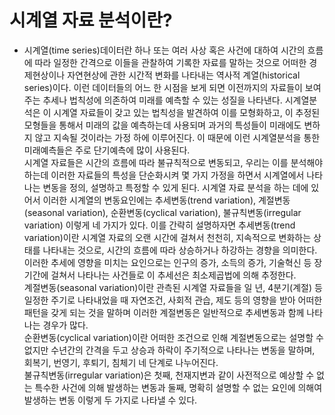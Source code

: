 # 시계열 자료 분석이란?
- 시계열(time series)데이터란 하나 또는 여러 사상 혹은 사건에 대하여 시간의 흐름에 따라 일정한 간격으로 이들을 관찰하여 기록한 자료를 말하는 것으로 어떠한 경제현상이나 자연현상에 관한 시간적 변화를 나타내는 역사적 계열(historical series)이다.   이런 데이터들의 어느 한 시점을 보게 되면 이전까지의 자료들이 보여주는 추세나 법칙성에 의존하여 미래를 예측할 수 있는 성질을 나타낸다.    시계열분석은 이 시계열 자료들이 갖고 있는 법칙성을 발견하여 이를 모형화하고, 이 추정된 모형들을 통해서 미래의 값을 예측하는데 사용되며 과거의 특성들이 미래에도 변하지 않고 지속될 것이라는 가정 하에 이루어진다.    이 때문에 이런 시계열분석을 통한 미래예측들은 주로 단기예측에 많이 사용된다.   
시계열 자료들은 시간의 흐름에 따라 불규칙적으로 변동되고, 우리는 이를 분석해야 하는데 이러한 자료들의 특성을 단순화시켜 몇 가지 가정을 하면서 시계열에서 나타나는 변동을 정의, 설명하고 특정할 수 있게 된다.    시계열 자료 분석을 하는 데에 있어서 이러한 시계열의 변동요인에는 추세변동(trend variation), 계절변동(seasonal variation), 순환변동(cyclical variation), 불규칙변동(irregular variation) 이렇게 네 가지가 있다.    이를 간략히 설명하자면
추세변동(trend variation)이란 시계열 자료의 오랜 시간에 걸쳐서 천천히, 지속적으로 변화하는 상태를 나타내는 것으로, 시간의 흐름에 따라 상승하거나 하강하는 경향을 의미한다.    이러한 추세에 영향을 미치는 요인으로는 인구의 증가, 소득의 증가, 기술혁신 등 장기간에 걸쳐서 나타나는 사건들로 이 추세선은 최소제곱법에 의해 추정한다.   
계절변동(seasonal variation)이란 관측된 시계열 자료들을 일 년, 4분기(계절) 등 일정한 주기로 나타내었을 때 자연조건, 사회적 관습, 제도 등의 영향을 받아 어떠한 패턴을 갖게 되는 것을 말하며 이러한 계절변동은 일반적으로 추세변동과 함께 나타나는 경우가 많다.   
순환변동(cyclical variation)이란 어떠한 조건으로 인해 계절변동으로는 설명할 수 없지만 수년간의 간격을 두고 상승과 하락이 주기적으로 나타나는 변동을 말하며, 회복기, 번영기, 후퇴기, 침체기 네 단계로 나누어진다.   
불규칙변동(irregular variation)은 첫째, 천재지변과 같이 사전적으로 예상할 수 없는 특수한 사건에 의해 발생하는 변동과 둘째, 명확히 설명할 수 없는 요인에 의해여 발생하는 변동 이렇게 두 가지로 나타낼 수 있다.